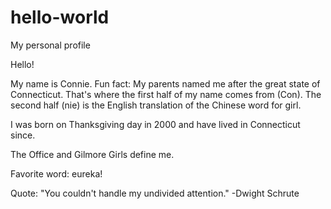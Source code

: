 # hello-world
My personal profile

Hello!

My name is Connie.
Fun fact: My parents named me after the great state of Connecticut. That's where the first half of my name comes from (Con).
The second half (nie) is the English translation of the Chinese word for girl.

I was born on Thanksgiving day in 2000 and have lived in Connecticut since.

The Office and Gilmore Girls define me.

Favorite word: eureka!

Quote: "You couldn't handle my undivided attention."  -Dwight Schrute


